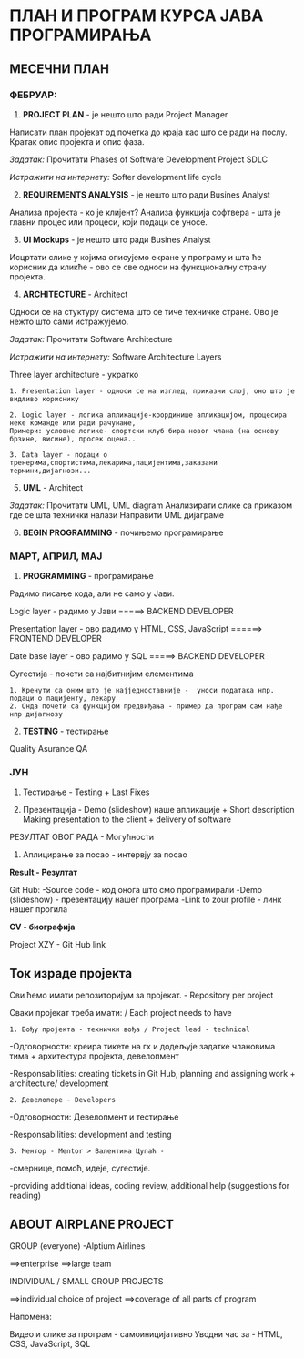﻿# ПЛАН И ПРОГРАМ КУРСА ЈАВА ПРОГРАМИРАЊА

## МЕСЕЧНИ ПЛАН

### ФЕБРУАР: 


1. **PROJECT PLAN** - је нешто што ради Project Manager

Написати план пројекат од почетка до краја као што се ради на послу.
Кратак опис пројекта и опис фаза.

*Задатак:* Прочитати Phases of Software Development Project SDLC

*Истражити на интернету:* Softer development life cycle 

2. **REQUIREMENTS ANALYSIS** - је нешто што ради Busines Analyst 

Анализа пројекта - ко је клијент?
Анализа функција софтвера - шта је главни процес или процеси, који подаци се уносе.

3. **UI Mockups** - је нешто што ради Busines Analyst 

Исцртати слике у којима описујемо екране у програму и шта ће корисник да кликће - ово се све односи на функционалну страну пројекта.

4. **ARCHITECTURE** - Architect

Односи се на стуктуру система што се тиче техничке стране.
Ово је нежто што сами истражујемо.

*Задатак:* Прочитати Software Architecture

*Истражити на интернету:* Software Architecture Layers

Three layer architecture - укратко

	1. Presentation layer - односи се на изглед, приказни слој, оно што је видљиво кориснику
	
	2. Logic layer - логика апликације-координише апликацијом, процесира неке команде или ради рачунање, 
	Примери: условне логике- спортски клуб бира новог члана (на основу брзине, висине), просек оцена..
	
	3. Data layer - подаци о тренерима,спортистима,лекарима,пацијентима,заказани термини,дијагнози...
	

5. **UML** - Architect

*Задатак:* Прочитати UML, UML diagram
Анализирати слике са приказом где се шта технички налази
Направити UML дијаграме

6. **BEGIN PROGRAMMING** - почињемо програмирање


### МАРТ, АПРИЛ, МАЈ 


1. **PROGRAMMING** - програмирање 

Радимо писање кода, али не само у Јави. 

Logic layer - радимо у Јави =====> BACKEND DEVELOPER

Presentation layer - ово радимо у HTML, CSS, JavaScript ======> FRONTEND DEVELOPER

Date base layer - ово радимо у  SQL =====> BACKEND DEVELOPER

Сугестија - почети са најбитнијим елементима

	1. Kренути са оним што је најједноставније -  уноси података нпр. подаци о пацијенту, лекару 
	2. Oнда почети са функцијом предвиђања - пример да програм сам нађе нпр дијагнозу


2. **TESTING** - тестирање

 Quality Asurance QA


### ЈУН 


1. Тестирање - Testing + Last Fixes

2. Презентација - Demo (slideshow) наше апликације + Short description
Making presentation to the client + delivery of software



РЕЗУЛТАТ ОВОГ РАДА - Могућности


1. Аплицирање за посао - интервју за посао

**Result - Резултат** 

Git Hub:
-Source code - код онога што смо програмирали
-Demo (slideshow) -  презентацију нашег програма
-Link to zour profile - линк нашег прогила


**CV - биографија**

Project XZY -  Git Hub link


## Ток израде пројекта  


Сви ћемо имати репозиторијум за пројекат. - Repository per project
 
Сваки пројекат треба имати: / Each project needs to have 
 
	1. Вођу пројекта - технички вођа / Project lead - technical

-Одговорности: креира тикете на гх и додељује задатке члановима тима + архитектура пројекта, девелопмент

-Responsabilities: creating tickets in Git Hub, planning and assigning work + architecture/ development	
	
	2. Девелопере - Developers

-Одговорности: Девелопмент и тестирање

-Responsabilities: development and testing
	
	3. Ментор - Mentor > Валентина Цупаћ -
 
-смернице, помоћ, идеје, сугестије.

-providing additional ideas, coding review, additional help (suggestions for reading)


## ABOUT AIRPLANE PROJECT

GROUP (everyone)
-Alptium Airlines

==>enterprise
==>large team

INDIVIDUAL / SMALL GROUP PROJECTS

==>individual choice of project
==>coverage of all parts of program

Напомена:

Видео и слике за програм - самоиницијативно 
Уводни час за - HTML, CSS, JavaScript, SQL 

